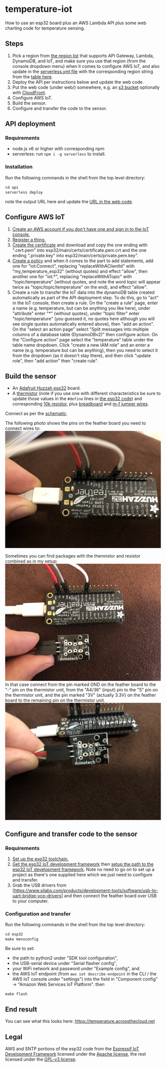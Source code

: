 # temperature-iot
How to use an esp32 board plus an AWS Lambda API plus some web charting code for temperature sensing.

## Steps
1. Pick a region from [the region list](https://aws.amazon.com/about-aws/global-infrastructure/regional-product-services/) that supports API Gateway, Lambda, DynamoDB, and IoT, and make sure you use that region (from the console dropdown menu) when it comes to configure AWS IoT, and also update in the [serverless.yml file](https://github.com/AcrossTheCloud/temperature-iot/blob/master/api/serverless.yml#L24) with the corresponding region string from the [table here](https://docs.aws.amazon.com/AWSEC2/latest/UserGuide/using-regions-availability-zones.html#concepts-available-regions).
2. Deploy the API per instructions below and update the web code.
3. Put the web code (under web/) somewhere, e.g. an [s3 bucket](https://docs.aws.amazon.com/AmazonS3/latest/dev/WebsiteHosting.html) optionally with [CloudFront](https://docs.aws.amazon.com/AmazonCloudFront/latest/DeveloperGuide/MigrateS3ToCloudFront.html).
4. Configure AWS IoT.
5. Build the sensor.
6. Configure and transfer the code to the sensor.

## API deployment
### Requirements
* node.js v6 or higher with corresponding npm
* serverless: run `npm i -g serverless` to install.
### Installation
Run the following commands in the shell from the top level directory:
```shell
cd api
serverless deploy
```
note the output URL here and update the [URL in the web code](https://github.com/AcrossTheCloud/temperature-iot/blob/master/web/js/temperature_plot.js#L25).

## Configure AWS IoT
1. [Create an AWS account if you don't have one and sign in to the IoT console.](https://docs.aws.amazon.com/iot/latest/developerguide/iot-console-signin.html)
2. [Register a thing.](https://docs.aws.amazon.com/iot/latest/developerguide/register-device.html)
3. [Create the certificate](https://docs.aws.amazon.com/iot/latest/developerguide/create-device-certificate.html) and download and copy the one ending with ".cert.pem" into esp32/main/certs/certificate.pem.crt and the one ending ".private.key" into esp32/main/certs/private.pem.key".
4. [Create a policy](https://docs.aws.amazon.com/iot/latest/developerguide/create-iot-policy.html) and when it comes to the part to add statements, add one for "iot:Connect", replacing "replaceWithAClientId" with "my_temperature_esp32" (without quotes) and effect "allow", then another one for "iot:\*", replacing "replaceWithATopic" with "topic/temperature" (without quotes, and note the word topic will appear twice as "topic/topic/temperature" on the end), and effect "allow".
5. Create a rule to transfer the IoT data into the dynamoDB table created automatically as part of the API deployment step. To do this, go to "act" in the IoT console, then create a rule. On the "create a rule" page, enter a name (e.g. temperature, but can be anything you like here), under "attribute" enter "\*" (without quotes), under "topic filter" enter "topic/temperature" (you guessed it, no quotes here although you will see single quotes automatically entered above), then "add an action". On the "select an action page" select "Split messages into multiple columns of a database table (DynamoDBv2)" then configure action. On the "Configure action" page select the "temperature" table under the table name dropdown. Click "create a new IAM role" and an enter a name (e.g. temperature but can be anything), then you need to select it from the dropdown (as it doesn't stay there), and then click "update role", then "add action" then "create rule".

## Build the sensor
* An [Adafruit Huzzah esp32](https://core-electronics.com.au/adafruit-huzzah32-esp32-feather-board-pre-soldered.html) board.
* A [thermistor](https://core-electronics.com.au/10k-precision-epoxy-thermistor-3950-ntc.html) (note if you use one with different characteristics be sure to update those values in the `#define` lines in [the esp32 code](esp32/publish_temperature.c)) and corresponding [10k resistor](https://core-electronics.com.au/resistor-10k-ohm-1-4-watt-pth-20-pack-thick-leads.html), plus [breadboard](https://core-electronics.com.au/solderless-breadboard-300-tie-points-zy-60.html) and [m-f jumper wires](https://core-electronics.com.au/jumper-wires-7-8-f-m-high-quality-30-pack.html).

Connect as per the [schematic](esp32/schematic.jpg).

The following photo shows the pins on the feather board you need to connect wires to:
<br />![esp32 feather pins used.](esp32_pins.jpg "esp32 feather pins used.")

Sometimes you can find packages with the thermistor and resistor combined as in my setup:
<br />![Photo of hardware.](photo.jpg "Photo of hardware.")
In that case connect from the pin marked GND on the feather board to the "-" pin on the thermistor unit, from the "A4/36" (input) pin to the "S" pin on the thermistor unit, and the pin marked "3V" (actually 3.3V) on the feather board to the remaining pin on the thermistor unit.
<br />![Thermistor unit pins.](thermistor_pins.jpg "Thermistor unit pins.")

## Configure and transfer code to the sensor
### Requirements
1. [Set up the esp32 toolchain.](https://esp-idf.readthedocs.io/en/latest/get-started/index.html#setup-toolchain)
2. [Get the esp32 IoT development framework](https://esp-idf.readthedocs.io/en/latest/get-started/index.html#get-esp-idf) then [setup the path to the esp32 IoT development framework](https://esp-idf.readthedocs.io/en/latest/get-started/index.html#setup-path-to-esp-idf). Note no need to go on to set up a project as there's one supplied here which we just need to configure and transfer.
3. Grab the USB drivers from  [https://www.silabs.com/products/development-tools/software/usb-to-uart-bridge-vcp-drivers] and then connect the feather board over USB to your computer.

### Configuration and transfer
Run the following commands in the shell from the top level directory:
```shell
cd esp32
make menuconfig
```
Be sure to set:
* the path to python2 under "SDK tool configuration",
* the USB-serial device under "Serial flasher config",
* your WiFi network and password under "Example config", and
* the AWS IoT endpoint (from `aws iot describe-endpoint` in the CLI / the AWS IoT console under "settings") into the field in "Component config" -> "Amazon Web Services IoT Platform".
then
```
make flash
```

## End result
You can see what this looks here: https://temperature.acrossthecloud.net

## Legal
AWS and SNTP portions of the esp32 code from the [Espressif IoT Development Framework](https://github.com/espressif/esp-idf) licensed under the [Apache license](LICENSE.apache), the rest licensed under the [GPL-v3 license](LICENSE).
